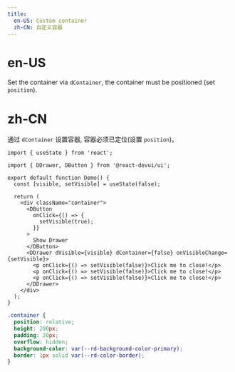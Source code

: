 ```yaml
---
title:
  en-US: Custom container
  zh-CN: 自定义容器
---
```


# en-US

Set the container via `dContainer`, the container must be positioned (set `position`).

# zh-CN

通过 `dContainer` 设置容器, 容器必须已定位(设置 `position`)。

```tsx
import { useState } from 'react';

import { DDrawer, DButton } from '@react-devui/ui';

export default function Demo() {
  const [visible, setVisible] = useState(false);

  return (
    <div className="container">
      <DButton
        onClick={() => {
          setVisible(true);
        }}
      >
        Show Drawer
      </DButton>
      <DDrawer dVisible={visible} dContainer={false} onVisibleChange={setVisible}>
        <p onClick={() => setVisible(false)}>Click me to close!</p>
        <p onClick={() => setVisible(false)}>Click me to close!</p>
        <p onClick={() => setVisible(false)}>Click me to close!</p>
      </DDrawer>
    </div>
  );
}
```

```scss
.container {
  position: relative;
  height: 200px;
  padding: 20px;
  overflow: hidden;
  background-color: var(--rd-background-color-primary);
  border: 1px solid var(--rd-color-border);
}
```
